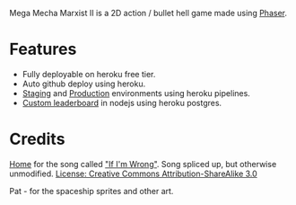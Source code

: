 Mega Mecha Marxist II is a 2D action / bullet hell game made using [Phaser](https://phaser.io/).

# Features
- Fully deployable on heroku free tier.
- Auto github deploy using heroku.
- [Staging](https://mega-mecha-marxist-staging.herokuapp.com/) and [Production](https://mega-mecha-marxist.herokuapp.com/) environments using heroku pipelines.
- [Custom leaderboard](https://github.com/fahseltc/leaderboard-node) in nodejs using heroku postgres.




# Credits
[Home](https://soundcloud.com/home-2001) for the song called ["If I'm Wrong"](https://www.youtube.com/watch?v=HBynMB054zw). Song spliced up, but otherwise unmodified. [License: Creative Commons Attribution-ShareAlike 3.0](https://creativecommons.org/licenses/by-sa/3.0/)

Pat - for the spaceship sprites and other art.
